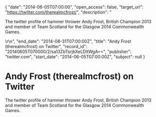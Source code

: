 {
  "date": "2014-06-05T07:00:00", 
  "open_access": false, 
  "target_url": "https://twitter.com/therealmcfrost/", 
  "description": "<p>The twitter profile of hammer thrower Andy Frost, British Champion 2013 and member of Team Scotland for the Glasgow 2014 Commonwealth Games.</p>\r\n", 
  "end_date": "2014-08-31T07:00:00Z", 
  "title": "Andy Frost (therealmcfrost) on Twitter", 
  "record_id": "20140605T070000/2/sa13ZbTsrjbXeLDltWgA==", 
  "publisher": "twitter.com", 
  "start_date": "2014-06-05T07:00:00Z", 
  "subject": null
}

# Andy Frost (therealmcfrost) on Twitter

<p>The twitter profile of hammer thrower Andy Frost, British Champion 2013 and member of Team Scotland for the Glasgow 2014 Commonwealth Games.</p>
